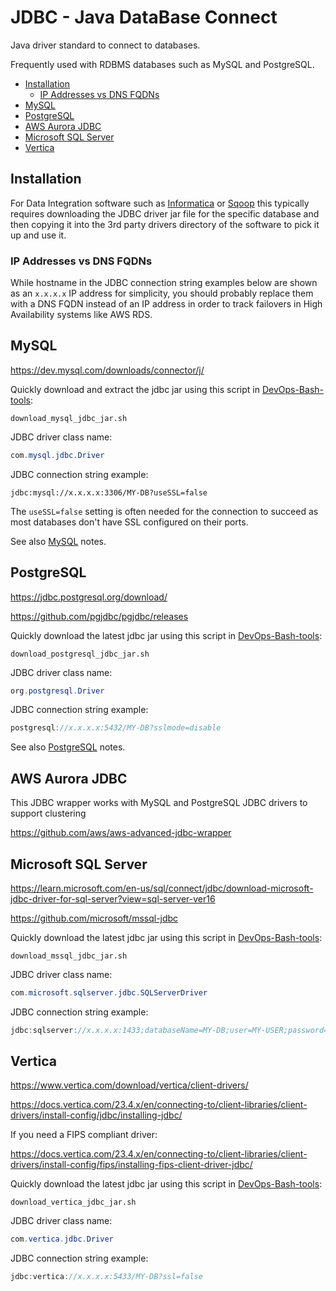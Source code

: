 # JDBC - Java DataBase Connect

Java driver standard to connect to databases.

Frequently used with RDBMS databases such as MySQL and PostgreSQL.

<!-- INDEX_START -->

- [Installation](#installation)
  - [IP Addresses vs DNS FQDNs](#ip-addresses-vs-dns-fqdns)
- [MySQL](#mysql)
- [PostgreSQL](#postgresql)
- [AWS Aurora JDBC](#aws-aurora-jdbc)
- [Microsoft SQL Server](#microsoft-sql-server)
- [Vertica](#vertica)

<!-- INDEX_END -->

## Installation

For Data Integration software such as [Informatica](informatica.md) or [Sqoop](sqoop.md) this typically requires
downloading the JDBC driver jar file for the specific database and then copying it into the 3rd party drivers directory
of the software to pick it up and use it.

### IP Addresses vs DNS FQDNs

While hostname in the JDBC connection string examples below are shown as an `x.x.x.x` IP address for simplicity,
you should probably replace them with a DNS FQDN instead of an IP address in order to track failovers in
High Availability systems like AWS RDS.

## MySQL

<https://dev.mysql.com/downloads/connector/j/>

Quickly download and extract the jdbc jar using this script in [DevOps-Bash-tools](devops-bash-tools.md):

```shell
download_mysql_jdbc_jar.sh
```

JDBC driver class name:

```java
com.mysql.jdbc.Driver
```

JDBC connection string example:

```none
jdbc:mysql://x.x.x.x:3306/MY-DB?useSSL=false
```

The `useSSL=false` setting is often needed for the connection to succeed as most databases don't have SSL
configured on their ports.

See also [MySQL](mysql.md) notes.

## PostgreSQL

<https://jdbc.postgresql.org/download/>

<https://github.com/pgjdbc/pgjdbc/releases>

Quickly download the latest jdbc jar using this script in [DevOps-Bash-tools](devops-bash-tools.md):

```shell
download_postgresql_jdbc_jar.sh
```

JDBC driver class name:

```java
org.postgresql.Driver
```

JDBC connection string example:

```java
postgresql://x.x.x.x:5432/MY-DB?sslmode=disable
```

See also [PostgreSQL](postgres.md) notes.

## AWS Aurora JDBC

This JDBC wrapper works with MySQL and PostgreSQL JDBC drivers to support clustering

<https://github.com/aws/aws-advanced-jdbc-wrapper>

## Microsoft SQL Server

<https://learn.microsoft.com/en-us/sql/connect/jdbc/download-microsoft-jdbc-driver-for-sql-server?view=sql-server-ver16>

<https://github.com/microsoft/mssql-jdbc>

Quickly download the latest jdbc jar using this script in [DevOps-Bash-tools](devops-bash-tools.md):

```shell
download_mssql_jdbc_jar.sh
```

JDBC driver class name:

```java
com.microsoft.sqlserver.jdbc.SQLServerDriver
```

JDBC connection string example:

```java
jdbc:sqlserver://x.x.x.x:1433;databaseName=MY-DB;user=MY-USER;password=MY-PASSWORD;encrypt=false
```

## Vertica

<https://www.vertica.com/download/vertica/client-drivers/>

<https://docs.vertica.com/23.4.x/en/connecting-to/client-libraries/client-drivers/install-config/jdbc/installing-jdbc/>

If you need a FIPS compliant driver:

<https://docs.vertica.com/23.4.x/en/connecting-to/client-libraries/client-drivers/install-config/fips/installing-fips-client-driver-jdbc/>

Quickly download the latest jdbc jar using this script in [DevOps-Bash-tools](devops-bash-tools.md):

```shell
download_vertica_jdbc_jar.sh
```

JDBC driver class name:

```java
com.vertica.jdbc.Driver
```

JDBC connection string example:

```java
jdbc:vertica://x.x.x.x:5433/MY-DB?ssl=false
```
